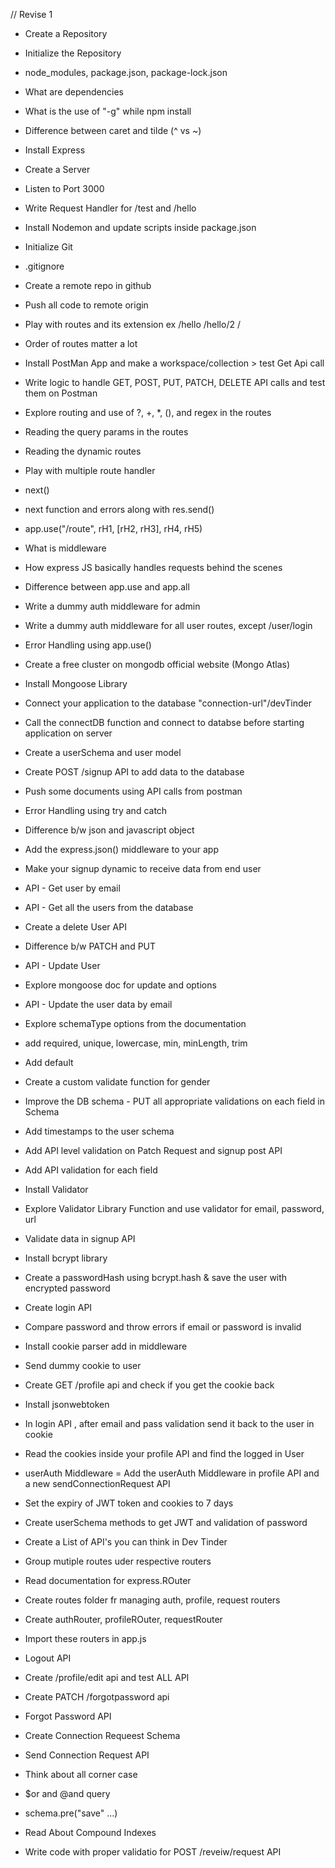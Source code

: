 // Revise 1

- Create a Repository
- Initialize the Repository
- node_modules, package.json, package-lock.json
- What are dependencies
- What is the use of "-g" while npm install
- Difference between caret and tilde (^ vs ~)
- Install Express
- Create a Server
- Listen to Port 3000
- Write Request Handler for /test and /hello
- Install Nodemon and update scripts inside package.json

- Initialize Git 
- .gitignore
- Create a remote repo in github
- Push all code to remote origin

- Play with routes and its extension ex /hello /hello/2 /
- Order of routes matter a lot
- Install PostMan App and make a workspace/collection > test Get Api call
- Write logic to handle GET, POST, PUT, PATCH, DELETE API calls and test them on Postman
- Explore routing and use of ?, +, *, (), and regex in the routes
- Reading the query params  in the routes
- Reading the dynamic routes

- Play with multiple route handler
- next()
- next function and errors along with res.send()
- app.use("/route", rH1, [rH2, rH3], rH4, rH5)
- What is middleware 
- How express JS basically handles requests behind the scenes
- Difference between app.use and app.all
- Write a dummy auth middleware for admin
- Write a dummy auth middleware for all user routes, except /user/login
- Error Handling using app.use()

- Create a free cluster on mongodb official website (Mongo Atlas)
- Install Mongoose Library 
- Connect your application to the database "connection-url"/devTinder
- Call the connectDB function and connect to databse before starting application on server
- Create a userSchema and user model
- Create POST /signup API to add data to the database
- Push some documents using API calls from postman
- Error Handling using try and catch

- Difference b/w json and javascript object
- Add the express.json() middleware to your app
- Make your signup dynamic to receive data from end user
- API - Get user by email
- API - Get all the users from the database
- Create a delete User API
- Difference b/w PATCH and PUT
- API - Update User
- Explore mongoose doc for update and options 
- API - Update the user data by email

- Explore schemaType options from the documentation
- add required, unique, lowercase, min, minLength, trim
- Add default
- Create a custom validate function for gender
- Improve the DB schema - PUT all appropriate validations on each field in Schema
- Add timestamps to the user schema
- Add API level validation on Patch Request and signup post API
- Add API validation for each field
- Install Validator 
- Explore Validator Library Function and use validator for email, password, url 

- Validate data in signup API
- Install bcrypt library
- Create a passwordHash using bcrypt.hash & save the user with encrypted password
- Create login API
- Compare password and throw errors if email or password is invalid

- Install cookie parser add in middleware
- Send dummy cookie to user
- Create GET /profile api and check if you get the cookie back
- Install jsonwebtoken 
- In login API , after email and pass validation send it back to the user in cookie
- Read the cookies inside your profile API and find the logged in User
- userAuth Middleware
= Add the userAuth Middleware in profile API and a new sendConnectionRequest API
- Set the expiry of JWT token and cookies to 7 days 
- Create userSchema methods to get JWT and validation of password

- Create a List of API's you can think in Dev Tinder
- Group mutiple routes uder respective routers
- Read documentation for express.ROuter
- Create routes folder fr managing auth, profile, request routers
- Create authRouter, profileROuter, requestRouter
- Import these routers in app.js
- Logout API 
- Create /profile/edit api and test ALL API
- Create PATCH /forgotpassword api
- Forgot Password API

- Create Connection Requeest Schema
- Send Connection Request API
- Think about all corner case
- $or and @and query 
- schema.pre("save" ...)
- Read About Compound Indexes

- Write code with proper validatio for POST /reveiw/request API